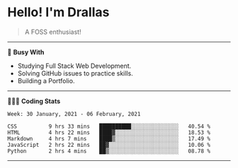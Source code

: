 # Hello! I'm Drallas
<!-- print(("dralla"[::-1]+"s").capitalize()) -->

> A FOSS enthusiast!
---
🧠 **Busy With**
* Studying Full Stack Web Development.
* Solving GitHub issues to practice skills.
* Building a Portfolio.

<!-- ## Planning
* CS50's - Web Programming with Python and JavaScript. -->
---
👨🏻‍💻 **Coding Stats**
<!--START_SECTION:waka-->
```text
Week: 30 January, 2021 - 06 February, 2021

CSS          9 hrs 33 mins   ██████████░░░░░░░░░░░░░░░   40.54 % 
HTML         4 hrs 22 mins   ████▓░░░░░░░░░░░░░░░░░░░░   18.53 % 
Markdown     4 hrs 7 mins    ████▒░░░░░░░░░░░░░░░░░░░░   17.49 % 
JavaScript   2 hrs 22 mins   ██▓░░░░░░░░░░░░░░░░░░░░░░   10.06 % 
Python       2 hrs 4 mins    ██▒░░░░░░░░░░░░░░░░░░░░░░   08.78 % 
```
<!--END_SECTION:waka-->

---
